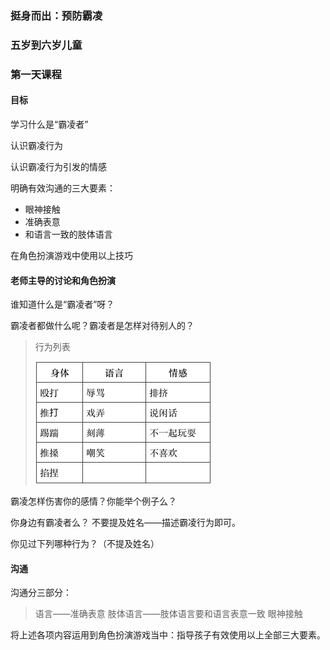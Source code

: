 ### 挺身而出：预防霸凌

### 五岁到六岁儿童

### 第一天课程

#### 目标

学习什么是“霸凌者”

认识霸凌行为

认识霸凌行为引发的情感

明确有效沟通的三大要素：

* 眼神接触
* 准确表意
* 和语言一致的肢体语言

在角色扮演游戏中使用以上技巧

#### 老师主导的讨论和角色扮演

谁知道什么是“霸凌者”呀？

霸凌者都做什么呢？霸凌者是怎样对待别人的？

> 行为列表
> 
> ![](/assets/QQ20160724-0.png)

霸凌怎样伤害你的感情？你能举个例子么？ 

你身边有霸凌者么？ 不要提及姓名——描述霸凌行为即可。

你见过下列哪种行为？（不提及姓名）

#### 沟通 

沟通分三部分：

> 语言——准确表意
> 肢体语言——肢体语言要和语言表意一致
> 眼神接触

将上述各项内容运用到角色扮演游戏当中：指导孩子有效使用以上全部三大要素。


